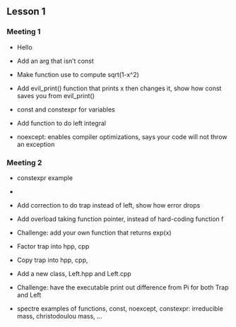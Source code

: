 ## Lesson 1

### Meeting 1

- Hello

- Add an arg that isn’t const

- Make function use <cmath> to compute sqrt(1-x^2)

- Add evil_print() function that prints x then changes it, show how const
saves you from evil_print()

- const and constexpr for variables

- Add function to do left integral

- noexcept: enables compiler optimizations, says your code will not throw an exception

### Meeting 2

- constexpr example

- 

- Add correction to do trap instead of left, show how error drops

- Add overload taking function pointer, instead of hard-coding function f

- Challenge: add your own function that returns exp(x)

- Factor trap into hpp, cpp

- Copy trap into hpp, cpp, 

- Add a new class, Left.hpp and Left.cpp

- Challenge: have the executable print out difference from Pi for both Trap and Left

- spectre examples of functions, const, noexcept, constexpr: irreducible mass, christodoulou mass, ...
